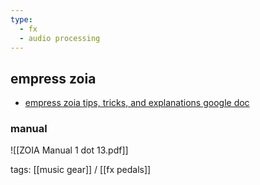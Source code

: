 ```yaml
---
type:
  - fx
  - audio processing
---
```


## empress zoia

- [empress zoia tips, tricks, and explanations google doc](https://docs.google.com/document/d/1bDqMHjLc4GCYtf2yGNHgjkDqQJ6zrRVuCZohJdKkWWc/edit)

### manual

![[ZOIA Manual 1 dot 13.pdf]]

tags: [[music gear]] / [[fx pedals]]